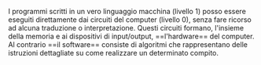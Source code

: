 I programmi scritti in un vero linguaggio macchina (livello 1) posso essere eseguiti direttamente dai circuiti del computer (livello 0), senza fare ricorso ad alcuna traduzione o interpretazione. Questi circuiti formano, l'insieme della memoria e ai dispositivi di input/output, ==l'hardware== del computer. 
Al contrario  ==il software== consiste di algoritmi che rappresentano delle istruzioni dettagliate su come realizzare un determinato compito.